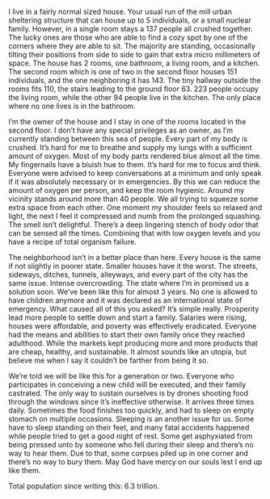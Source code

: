 I live in a fairly normal sized house. Your usual run of the mill urban sheltering structure that can house up to 5 individuals, or a small nuclear family. However, in a single room stays a 137 people all crushed together. The lucky ones are those who are able to find a cozy spot by one of the corners where they are able to sit. The majority are standing, occasionally tilting their positions from side to side to gain that extra micro millimeters of space. The house has 2 rooms, one bathroom, a living room, and a kitchen. The second room which is one of two in the second floor houses 151 individuals, and the one neighboring it has 143. The tiny hallway outside the rooms fits 110, the stairs leading to the ground floor 63. 223 people occupy the living room, while the other 94 people live in the kitchen. The only place where no one lives is in the bathroom.

I’m the owner of the house and I stay in one of the rooms located in the second floor. I don’t have any special privileges as an owner, as I’m currently standing between this sea of people. Every part of my body is crushed. It’s hard for me to breathe and supply my lungs with a sufficient amount of oxygen. Most of my body parts rendered blue almost all the time. My fingernails have a bluish hue to them. It’s hard for me to focus and think. Everyone were advised to keep conversations at a minimum and only speak if it was absolutely necessary or in emergencies. By this we can reduce the amount of oxygen per person, and keep the room hygienic. Around my vicinity stands around more than 40 people. We all trying to squeeze some extra space from each other. One moment my shoulder feels so relaxed and light, the next I feel it compressed and numb from the prolonged squashing. The smell isn’t delightful. There’s a deep lingering stench of body odor that can be sensed all the times. Combining that with low oxygen levels and you have a recipe of total organism failure.

The neighborhood isn’t in a better place than here. Every house is the same if not slightly in poorer state. Smaller houses have it the worst. The streets, sideways, ditches, tunnels, alleyways, and every part of the city has the same issue. Intense overcrowding. The state where I’m in promised us a solution soon. We’ve been like this for almost 3 years. No one is allowed to have children anymore and it was declared as an international state of emergency. What caused all of this you asked? It’s simple really. Prosperity lead more people to settle down and start a family. Salaries were rising, houses were affordable, and poverty was effectively eradicated. Everyone had the means and abilities to start their own family once they reached adulthood. While the markets kept producing more and more products that are cheap, healthy, and sustainable. It almost sounds like an utopia, but believe me when I say it couldn’t be farther from being it so.

We’re told we will be like this for a generation or two. Everyone who participates in conceiving a new child will be executed, and their family castrated. The only way to sustain ourselves is by drones shooting food through the windows since it’s ineffective otherwise. It arrives three times daily. Sometimes the food finishes too quickly, and had to sleep on empty stomach on multiple occasions. Sleeping is an another issue for us. Some have to sleep standing on their feet, and many fatal accidents happened while people tried to get a good night of rest. Some get asphyxiated from being pressed unto by someone who fell during their sleep and there’s no way to hear them. Due to that, some corpses piled up in one corner and there’s no way to bury them. May God have mercy on our souls lest I end up like them.

Total population since writing this: 6.3 trillion.